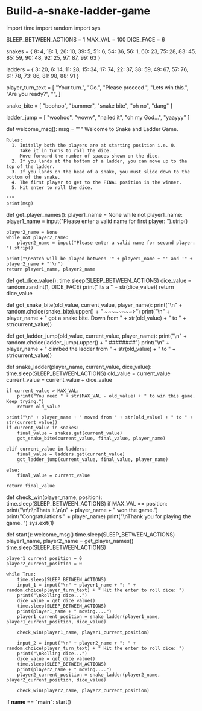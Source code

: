 # Build-a-snake-ladder-game

import time
import random
import sys


SLEEP_BETWEEN_ACTIONS = 1
MAX_VAL = 100
DICE_FACE = 6


snakes = {
    8: 4,
    18: 1,
    26: 10,
    39: 5,
    51: 6,
    54: 36,
    56: 1,
    60: 23,
    75: 28,
    83: 45,
    85: 59,
    90: 48,
    92: 25,
    97: 87,
    99: 63
}

ladders = {
    3: 20,
    6: 14,
    11: 28,
    15: 34,
    17: 74,
    22: 37,
    38: 59,
    49: 67,
    57: 76,
    61: 78,
    73: 86,
    81: 98,
    88: 91
}

player_turn_text = [
    "Your turn.",
    "Go.",
    "Please proceed.",
    "Lets win this.",
    "Are you ready?",
    "",
]

snake_bite = [
    "boohoo",
    "bummer",
    "snake bite",
    "oh no",
    "dang"
]

ladder_jump = [
    "woohoo",
    "woww",
    "nailed it",
    "oh my God...",
    "yaayyy"
]


def welcome_msg():
    msg = """
    Welcome to Snake and Ladder Game.
    
    

    Rules:
      1. Initally both the players are at starting position i.e. 0. 
         Take it in turns to roll the dice. 
         Move forward the number of spaces shown on the dice.
      2. If you lands at the bottom of a ladder, you can move up to the top of the ladder.
      3. If you lands on the head of a snake, you must slide down to the bottom of the snake.
      4. The first player to get to the FINAL position is the winner.
      5. Hit enter to roll the dice.

    """
    print(msg)


def get_player_names():
    player1_name = None
    while not player1_name:
        player1_name = input("Please enter a valid name for first player: ").strip()

    player2_name = None
    while not player2_name:
        player2_name = input("Please enter a valid name for second player: ").strip()

    print("\nMatch will be played between '" + player1_name + "' and '" + player2_name + "'\n")
    return player1_name, player2_name


def get_dice_value():
    time.sleep(SLEEP_BETWEEN_ACTIONS)
    dice_value = random.randint(1, DICE_FACE)
    print("Its a " + str(dice_value))
    return dice_value


def got_snake_bite(old_value, current_value, player_name):
    print("\n" + random.choice(snake_bite).upper() + " ~~~~~~~~>")
    print("\n" + player_name + " got a snake bite. Down from " + str(old_value) + " to " + str(current_value))


def got_ladder_jump(old_value, current_value, player_name):
    print("\n" + random.choice(ladder_jump).upper() + " ########")
    print("\n" + player_name + " climbed the ladder from " + str(old_value) + " to " + str(current_value))


def snake_ladder(player_name, current_value, dice_value):
    time.sleep(SLEEP_BETWEEN_ACTIONS)
    old_value = current_value
    current_value = current_value + dice_value

    if current_value > MAX_VAL:
        print("You need " + str(MAX_VAL - old_value) + " to win this game. Keep trying.")
        return old_value

    print("\n" + player_name + " moved from " + str(old_value) + " to " + str(current_value))
    if current_value in snakes:
        final_value = snakes.get(current_value)
        got_snake_bite(current_value, final_value, player_name)

    elif current_value in ladders:
        final_value = ladders.get(current_value)
        got_ladder_jump(current_value, final_value, player_name)

    else:
        final_value = current_value

    return final_value


def check_win(player_name, position):
    time.sleep(SLEEP_BETWEEN_ACTIONS)
    if MAX_VAL == position:
        print("\n\n\nThats it.\n\n" + player_name + " won the game.")
        print("Congratulations " + player_name)
        print("\nThank you for playing the game. ")
        sys.exit(1)


def start():
    welcome_msg()
    time.sleep(SLEEP_BETWEEN_ACTIONS)
    player1_name, player2_name = get_player_names()
    time.sleep(SLEEP_BETWEEN_ACTIONS)

    player1_current_position = 0
    player2_current_position = 0

    while True:
        time.sleep(SLEEP_BETWEEN_ACTIONS)
        input_1 = input("\n" + player1_name + ": " + random.choice(player_turn_text) + " Hit the enter to roll dice: ")
        print("\nRolling dice...")
        dice_value = get_dice_value()
        time.sleep(SLEEP_BETWEEN_ACTIONS)
        print(player1_name + " moving....")
        player1_current_position = snake_ladder(player1_name, player1_current_position, dice_value)

        check_win(player1_name, player1_current_position)

        input_2 = input("\n" + player2_name + ": " + random.choice(player_turn_text) + " Hit the enter to roll dice: ")
        print("\nRolling dice...")
        dice_value = get_dice_value()
        time.sleep(SLEEP_BETWEEN_ACTIONS)
        print(player2_name + " moving....")
        player2_current_position = snake_ladder(player2_name, player2_current_position, dice_value)

        check_win(player2_name, player2_current_position)


if __name__ == "__main__":
    start()
